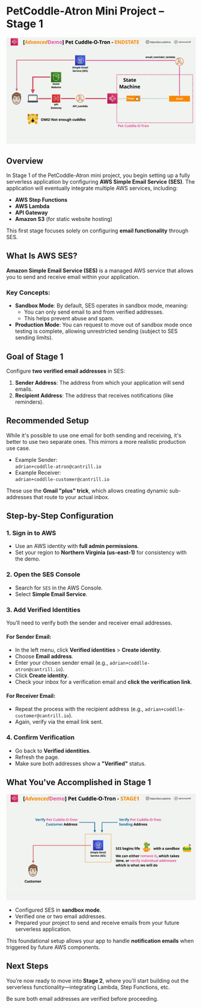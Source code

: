 # PetCoddle-Atron Mini Project – Stage 1

![alt text](./Images/image-29.png)

## Overview

In Stage 1 of the PetCoddle-Atron mini project, you begin setting up a fully serverless application by configuring **AWS Simple Email Service (SES)**. The application will eventually integrate multiple AWS services, including:

- **AWS Step Functions**
- **AWS Lambda**
- **API Gateway**
- **Amazon S3** (for static website hosting)

This first stage focuses solely on configuring **email functionality** through SES.

## What Is AWS SES?

**Amazon Simple Email Service (SES)** is a managed AWS service that allows you to send and receive email within your application.

### Key Concepts:

- **Sandbox Mode**: By default, SES operates in sandbox mode, meaning:
  - You can only send email to and from verified addresses.
  - This helps prevent abuse and spam.
- **Production Mode**: You can request to move out of sandbox mode once testing is complete, allowing unrestricted sending (subject to SES sending limits).

## Goal of Stage 1

Configure **two verified email addresses** in SES:

1. **Sender Address**: The address from which your application will send emails.
2. **Recipient Address**: The address that receives notifications (like reminders).

## Recommended Setup

While it's possible to use one email for both sending and receiving, it's better to use two separate ones. This mirrors a more realistic production use case.

- Example Sender:  
  `adrian+coddlle-atron@cantrill.io`
- Example Receiver:  
  `adrian+coddlle-customer@cantrill.io`

These use the **Gmail "plus" trick**, which allows creating dynamic sub-addresses that route to your actual inbox.

## Step-by-Step Configuration

### 1. Sign in to AWS

- Use an AWS identity with **full admin permissions**.
- Set your region to **Northern Virginia (us-east-1)** for consistency with the demo.

### 2. Open the SES Console

- Search for `SES` in the AWS Console.
- Select **Simple Email Service**.

### 3. Add Verified Identities

You’ll need to verify both the sender and receiver email addresses.

#### For Sender Email:

- In the left menu, click **Verified identities** > **Create identity**.
- Choose **Email address**.
- Enter your chosen sender email (e.g., `adrian+coddlle-atron@cantrill.io`).
- Click **Create identity**.
- Check your inbox for a verification email and **click the verification link**.

#### For Receiver Email:

- Repeat the process with the recipient address (e.g., `adrian+coddlle-customer@cantrill.io`).
- Again, verify via the email link sent.

### 4. Confirm Verification

- Go back to **Verified identities**.
- Refresh the page.
- Make sure both addresses show a **"Verified"** status.

## What You've Accomplished in Stage 1

![alt text](./Images/image-28.png)

- Configured SES in **sandbox mode**.
- Verified one or two email addresses.
- Prepared your project to send and receive emails from your future serverless application.

This foundational setup allows your app to handle **notification emails** when triggered by future AWS components.

## Next Steps

You’re now ready to move into **Stage 2**, where you'll start building out the serverless functionality—integrating Lambda, Step Functions, etc.

Be sure both email addresses are verified before proceeding.
